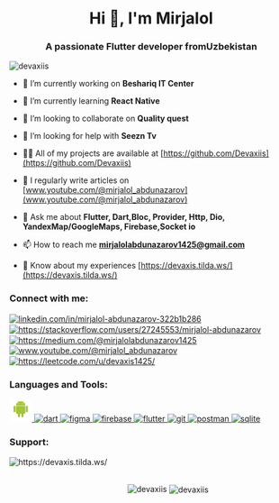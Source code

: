 <h1 align="center">Hi 👋, I'm Mirjalol</h1>
<h3 align="center">A passionate Flutter developer fromUzbekistan</h3>

<p align="left"> <img src="https://komarev.com/ghpvc/?username=devaxiis&label=Profile%20views&color=0e75b6&style=flat" alt="devaxiis" /> </p>

- 🔭 I’m currently working on **Beshariq IT Center**

- 🌱 I’m currently learning **React Native**

- 👯 I’m looking to collaborate on **Quality quest**

- 🤝 I’m looking for help with **Seezn Tv**

- 👨‍💻 All of my projects are available at [https://github.com/Devaxiis](https://github.com/Devaxiis)

- 📝 I regularly write articles on [www.youtube.com/@mirjalol_abdunazarov](www.youtube.com/@mirjalol_abdunazarov)

- 💬 Ask me about **Flutter, Dart,Bloc, Provider, Http, Dio, YandexMap/GoogleMaps, Firebase,Socket io**

- 📫 How to reach me **mirjalolabdunazarov1425@gmail.com**

- 📄 Know about my experiences [https://devaxis.tilda.ws/](https://devaxis.tilda.ws/)

<h3 align="left">Connect with me:</h3>
<p align="left">
<a href="https://linkedin.com/in/linkedin.com/in/mirjalol-abdunazarov-322b1b286" target="blank"><img align="center" src="https://raw.githubusercontent.com/rahuldkjain/github-profile-readme-generator/master/src/images/icons/Social/linked-in-alt.svg" alt="linkedin.com/in/mirjalol-abdunazarov-322b1b286" height="30" width="40" /></a>
<a href="https://stackoverflow.com/users/https://stackoverflow.com/users/27245553/mirjalol-abdunazarov" target="blank"><img align="center" src="https://raw.githubusercontent.com/rahuldkjain/github-profile-readme-generator/master/src/images/icons/Social/stack-overflow.svg" alt="https://stackoverflow.com/users/27245553/mirjalol-abdunazarov" height="30" width="40" /></a>
<a href="https://medium.com/https://medium.com/@mirjalolabdunazarov1425" target="blank"><img align="center" src="https://raw.githubusercontent.com/rahuldkjain/github-profile-readme-generator/master/src/images/icons/Social/medium.svg" alt="https://medium.com/@mirjalolabdunazarov1425" height="30" width="40" /></a>
<a href="https://www.youtube.com/c/www.youtube.com/@mirjalol_abdunazarov" target="blank"><img align="center" src="https://raw.githubusercontent.com/rahuldkjain/github-profile-readme-generator/master/src/images/icons/Social/youtube.svg" alt="www.youtube.com/@mirjalol_abdunazarov" height="30" width="40" /></a>
<a href="https://www.leetcode.com/https://leetcode.com/u/devaxis1425/" target="blank"><img align="center" src="https://raw.githubusercontent.com/rahuldkjain/github-profile-readme-generator/master/src/images/icons/Social/leet-code.svg" alt="https://leetcode.com/u/devaxis1425/" height="30" width="40" /></a>
</p>

<h3 align="left">Languages and Tools:</h3>
<p align="left"> <a href="https://developer.android.com" target="_blank" rel="noreferrer"> <img src="https://raw.githubusercontent.com/devicons/devicon/master/icons/android/android-original-wordmark.svg" alt="android" width="40" height="40"/> </a> <a href="https://dart.dev" target="_blank" rel="noreferrer"> <img src="https://www.vectorlogo.zone/logos/dartlang/dartlang-icon.svg" alt="dart" width="40" height="40"/> </a> <a href="https://www.figma.com/" target="_blank" rel="noreferrer"> <img src="https://www.vectorlogo.zone/logos/figma/figma-icon.svg" alt="figma" width="40" height="40"/> </a> <a href="https://firebase.google.com/" target="_blank" rel="noreferrer"> <img src="https://www.vectorlogo.zone/logos/firebase/firebase-icon.svg" alt="firebase" width="40" height="40"/> </a> <a href="https://flutter.dev" target="_blank" rel="noreferrer"> <img src="https://www.vectorlogo.zone/logos/flutterio/flutterio-icon.svg" alt="flutter" width="40" height="40"/> </a> <a href="https://git-scm.com/" target="_blank" rel="noreferrer"> <img src="https://www.vectorlogo.zone/logos/git-scm/git-scm-icon.svg" alt="git" width="40" height="40"/> </a> <a href="https://postman.com" target="_blank" rel="noreferrer"> <img src="https://www.vectorlogo.zone/logos/getpostman/getpostman-icon.svg" alt="postman" width="40" height="40"/> </a> <a href="https://www.sqlite.org/" target="_blank" rel="noreferrer"> <img src="https://www.vectorlogo.zone/logos/sqlite/sqlite-icon.svg" alt="sqlite" width="40" height="40"/> </a> </p>

<h3 align="left">Support:</h3>
<p><a href="https://www.buymeacoffee.com/https://devaxis.tilda.ws/"> <img align="left" src="https://cdn.buymeacoffee.com/buttons/v2/default-yellow.png" height="50" width="210" alt="https://devaxis.tilda.ws/" /></a></p><br><br>

<p><img align="left" src="https://github-readme-stats.vercel.app/api/top-langs?username=devaxiis&show_icons=true&locale=en&layout=compact" alt="devaxiis" /></p>

<p>&nbsp;<img align="center" src="https://github-readme-stats.vercel.app/api?username=devaxiis&show_icons=true&locale=en" alt="devaxiis" /></p>
